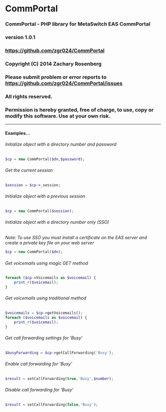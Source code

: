 CommPortal
==========

### CommPortal - PHP library for MetaSwitch EAS CommPortal
### version 1.0.1
### https://github.com/zgr024/CommPortal
### Copyright (C) 2014 Zachary Rosenberg
### Please submit problem or error reports to https://github.com/zgr024/CommPortal/issues  

### All rights reserved.
### Permission is hereby granted, free of charge, to use, copy or modify this software.  Use at your own risk.
---
#### Examples... 
###### Initialize object with a directory number and password
```php
$cp = new CommPortal($dn,$password);
```	
###### Get the current session
```php
$session = $cp->_session;
```
###### Initialize object with a previous session
```php
$cp = new CommPortal($session);
```
###### Initialize object with a directory number only (SSO)
*Note: To use SSO you must install a certificate on the EAS server and create a private key file on your web server*
```php
$cp = new CommPortal($dn);
```
###### Get voicemails using magic GET method
```php
foreach ($cp->Voicemails as $voicemail) {
	print_r($voicemail);
}
```
###### Get voicemails using traditional method
```php
$voicemails = $cp->getVoicemails();
foreach ($voicemails as $voicemail) {
	print_r($voicemail);
}
```
###### Get call forwarding settings for 'Busy'			
```php
$busyForwarding = $cp->getCallForwarding('Busy');
```
###### Enable call forwarding for 'Busy'
```php
$result = setCallForwarding(true,'Busy',$number);
```
###### Disable call forwarding for 'Busy'
```php
$result = setCallForwarding(false,'Busy');
```
		
